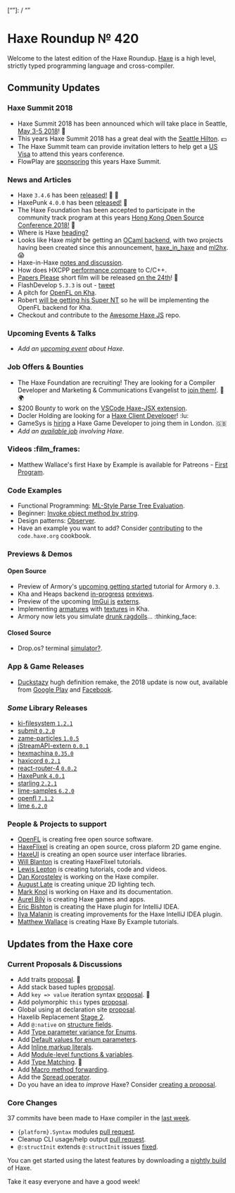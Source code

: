 [_template]: ../templates/roundup.html
[date]: / "2018-02-22 10:54:00"
[modified]: / "2018-02-22 11:28:00"
[published]: / "2018-02-22 14:00:00"
[description]: / "The latest news covering the Haxe community, featuring upcoming talks, the latest HaxeLib releases, game previews and lots more!"
[“”]: / “”

# Haxe Roundup № 420

Welcome to the latest edition of the Haxe Roundup. [Haxe](http://haxe.org/?utm_source=haxe.io) is a high level, strictly typed programming language and cross-compiler.

## Community Updates

### Haxe Summit 2018

- Haxe Summit 2018 has been announced which will take place in Seattle, [May 3-5 2018](https://summit.haxe.org/us/2018/)! :tada:
- This years Haxe Summit 2018 has a great deal with the [Seattle Hilton](https://twitter.com/HaxeSummit/status/953767955338354689). :dollar:
- The Haxe Summit team can provide invitation letters to help get a [US Visa](https://twitter.com/HaxeSummit/status/955646774101897216) to attend this years conference.
- FlowPlay are [sponsoring](http://markets.businessinsider.com/news/stocks/FlowPlay-to-Bring-Inaugural-U-S-Haxe-Summit-to-Seattle-1014968271) this years Haxe Summit.

### News and Articles

- Haxe `3.4.6` has been [released!](https://community.haxe.org/t/haxe-3-4-6-released/418) :star2: :tada:
- HaxePunk `4.0.0` has been [released!](https://twitter.com/HaxePunk/status/962456331029430273) :tada:
- The Haxe Foundation has been accepted to participate in the community track program at this years [Hong Kong Open Source Conference 2018!](https://haxe.org/blog/haxe-track-at-hkoscon-2018/) :star2:
- Where is Haxe [heading?](https://community.haxe.org/t/where-is-haxe-heading/405/1)
- Looks like Haxe _might_ be getting an [OCaml backend](https://twitter.com/skial/status/962324583608143872), with two projects having been created since this announcement, [haxe_in_haxe](https://github.com/elnabo/haxe_in_haxe) and [ml2hx](https://github.com/nadako/ml2hx). :scream:
- Haxe-in-Haxe [notes and discussion](https://github.com/HaxeFoundation/haxe/issues/6843).
- How does HXCPP [performance compare](https://community.haxe.org/t/how-does-haxe-hxcpp-performance-compare-to-writing-c-c/460/1) to C/C++.
- [Papers Please](http://papersplea.se/) short film will be released [on the 24th](https://twitter.com/dukope/status/966140063355514880)! :tada:
- FlashDevelop `5.3.3` is out - [tweet](https://twitter.com/flashdevelop/status/966046716301594624)
- A pitch for [OpenFL on Kha](http://kode.tech/openfl-on-kha).
- Robert [will be getting his Super NT](https://twitter.com/Fiene_P/status/965882500982722561) so he will be implementing the OpenFL backend for Kha.
- Checkout and contribute to the [Awesome Haxe JS](https://github.com/MatthijsKamstra/awesome-haxe-js) repo.

### Upcoming Events & Talks

- _Add an [upcoming event](https://github.com/skial/haxe.io/labels/events) about Haxe._

### Job Offers & Bounties

- The Haxe Foundation are recruiting! They are looking for a Compiler Developer and Marketing & Communications Evangelist to [join them!](https://haxe.org/blog/hf-is-recruiting/). :star2: :earth_africa:
- $200 Bounty to work on the [VSCode Haxe-JSX extension](https://community.haxe.org/t/bounty-200-vscode-haxe-jsx-extention/436).
- Docler Holding are looking for a [Haxe Client Developer](https://doclerholding.recruitee.com/o/client-haxe-developer)! :lu:
- GameSys is [hiring](https://twitter.com/gavindeadman/status/952933396841451521) a Haxe Game Developer to joing them in London. :gb:
- _Add an [available job](https://github.com/skial/haxe.io/labels/jobs) involving Haxe_.

### Videos :film_frames:

- Matthew Wallace's first Haxe by Example is available for Patreons - [First Program](https://www.patreon.com/posts/17005599).

### Code Examples

- Functional Programming: [ML-Style Parse Tree Evaluation](https://code.haxe.org/category/functional-programming/functional-style-expression-evaluation.html).
- Beginner: [Invoke object method by string](https://code.haxe.org/category/beginner/reflection-method-call.html).
- Design patterns: [Observer](https://code.haxe.org/category/design-patterns/observer.html).
- Have an example you want to add? Consider [contributing](https://github.com/HaxeFoundation/code-cookbook#contributing-articles) to the `code.haxe.org` cookbook.

### Previews & Demos

#### Open Source

- Preview of Armory's [upcoming getting started](https://twitter.com/luboslenco/status/964214696931987458) tutorial for Armory `0.3`.
- Kha and Heaps backend [in-progress](https://twitter.com/robdangerous/status/964627693349326850) [previews](https://twitter.com/robdangerous/status/964696941165731841).
- Preview of the upcoming [ImGui js](https://github.com/flyover/imgui-js) [externs](https://twitter.com/aidanleegames/status/964585359177904128).
- Implementing [armatures](https://twitter.com/JoaquinBelloD/status/965278829693546496) with [textures](https://twitter.com/JoaquinBelloD/status/965352523262582784) in Kha.
- Armory now lets you simulate [drunk ragdolls](https://twitter.com/luboslenco/status/966000543750656000)... :thinking_face:

#### Closed Source

- Drop.os? terminal [simulator?](https://twitter.com/felipevex/status/966068364165767170).

### App & Game Releases

- [Duckstazy](https://www.duckstazy.com/) hugh definition remake, the 2018 update is now out, available from [Google Play](https://play.google.com/store/apps/details?id=com.eliasku.Duckstazy) and [Facebook](https://apps.facebook.com/duckstazy).

### _Some_ Library Releases

- [ki-filesystem `1.2.1`](http://lib.haxe.org/p/ki-filesystem)
- [submit `0.2.0`](http://lib.haxe.org/p/submit)
- [zame-particles `1.0.5`](http://lib.haxe.org/p/zame-particles)
- [jStreamAPI-extern `0.0.1`](http://lib.haxe.org/p/jStreamAPI-extern)
- [hexmachina `0.35.0`](http://lib.haxe.org/p/hexmachina)
- [haxicord `0.2.1`](http://lib.haxe.org/p/Haxicord)
- [react-router-4 `0.0.2`](http://lib.haxe.org/p/react-router-4)
- [HaxePunk `4.0.1`](http://lib.haxe.org/p/HaxePunk)
- [starling `2.2.1`](http://lib.haxe.org/p/starling)
- [lime-samples `6.2.0`](http://lib.haxe.org/p/lime-samples)
- [openfl `7.1.2`](http://lib.haxe.org/p/openfl)
- [lime `6.2.0`](http://lib.haxe.org/p/lime)

### People & Projects to support

- [OpenFL](https://www.patreon.com/openfl) is creating free open source software.
- [HaxeFlixel](https://www.patreon.com/haxeflixel) is creating an open source, cross plaform 2D game engine.
- [HaxeUI](https://www.patreon.com/haxeui) is creating an open source user interface libraries.
- [Will Blanton](https://www.patreon.com/x0101011) is creating HaxeFlixel tutorials.
- [Lewis Lepton](https://www.patreon.com/lewislepton) is creating tutorials, code and videos.
- [Dan Korostelev](https://www.patreon.com/nadako) is working on the Haxe compiler.
- [August Late](http://www.patreon.com/augustlate) is creating unique 2D lighting tech.
- [Mark Knol](https://www.patreon.com/markknol) is working on Haxe and its documentation.
- [Aurel Bílý](https://www.patreon.com/Aurel300) is creating Haxe games and apps.
- [Eric Bishton](https://www.patreon.com/EricBishton) is creating the Haxe plugin for IntelliJ IDEA.
- [Ilya Malanin](https://www.patreon.com/mayakwd) is creating improvements for the Haxe IntelliJ IDEA plugin.
- [Matthew Wallace](https://www.patreon.com/haxeexamples) is creating Haxe By Example tutorials.

## Updates from the Haxe core

### Current Proposals & Discussions

- Add traits [proposal](https://github.com/HaxeFoundation/haxe-evolution/pull/40). :star2:
- Add stack based tuples [proposal](https://github.com/HaxeFoundation/haxe-evolution/pull/38).
- Add `key => value` iteration syntax [proposal](https://github.com/HaxeFoundation/haxe-evolution/pull/37). :star2:
- Add polymorphic `this` types [proposal](https://github.com/HaxeFoundation/haxe-evolution/pull/36).
- Global using at declaration site [proposal](https://github.com/HaxeFoundation/haxe-evolution/issues/35).
- Haxelib Replacement [Stage 2](https://github.com/HaxeFoundation/haxe-evolution/issues/34).
- Add `@:native` on [structure fields](https://github.com/HaxeFoundation/haxe-evolution/pull/32).
- Add [Type parameter variance for Enums](https://github.com/HaxeFoundation/haxe-evolution/pull/28).
- Add [Default values for enum parameters](https://github.com/HaxeFoundation/haxe-evolution/issues/27).
- Add [Inline markup literals](https://github.com/HaxeFoundation/haxe-evolution/pull/26).
- Add [Module-level functions & variables](https://github.com/HaxeFoundation/haxe-evolution/pull/24).
- Add [Type Matching](https://github.com/HaxeFoundation/haxe-evolution/pull/20). :star2:
- Add [Macro method forwarding](https://github.com/HaxeFoundation/haxe-evolution/pull/18).
- Add the [Spread operator](https://github.com/HaxeFoundation/haxe-evolution/pull/7).
- Do you have an idea to _improve_ Haxe? Consider [creating a proposal].

### Core Changes

37 commits have been made to Haxe compiler in the [last week].

- `{platform}.Syntax` modules [pull request](https://github.com/HaxeFoundation/haxe/pull/6849).
- Cleanup CLI usage/help output [pull request](https://github.com/HaxeFoundation/haxe/pull/6862).
- `@:structInit` extends `@:structInit` issues [fixed](https://github.com/HaxeFoundation/haxe/issues/6822).

You can get started using the latest features by downloading a [nightly build] of Haxe.

Take it easy everyone and have a good week!

[last week]: https://github.com/issues?utf8=%E2%9C%93&q=closed%3A2018-02-15..2018-02-22+org%3Ahaxefoundation+is%3Aclosed+
[nightly build]: http://build.haxe.org
[creating a proposal]: https://github.com/HaxeFoundation/haxe-evolution

